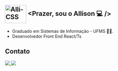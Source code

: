

 ##   <img align="center" alt="Alli-CSS" height="60" width="70" src="https://user-images.githubusercontent.com/39178001/156087891-d1cdc322-5719-4279-a260-bc37bf482760.svg" />  <Prazer, sou o Allison   💻 />

- Graduado em Sistemas de Informação - UFMS 🧑‍💻.
-  Desenvolvedor Front End React/Ts


## Contato
<div align="start"> 
  <a href="mailto:allisonvinicius63@gmail.com"><img src="https://img.shields.io/badge/-Gmail-FF0000?style=for-the-badge&logo=gmail&logoColor=white" target="_blank">
  </a>
  <a href="https://www.linkedin.com/in/allison096/"  target="_blank">
<img src="https://img.shields.io/badge/-LinkedIn-%230077B5?style=for-the-badge&logo=linkedin&logoColor=white" target="_blank"></a> 
 </div>
 
